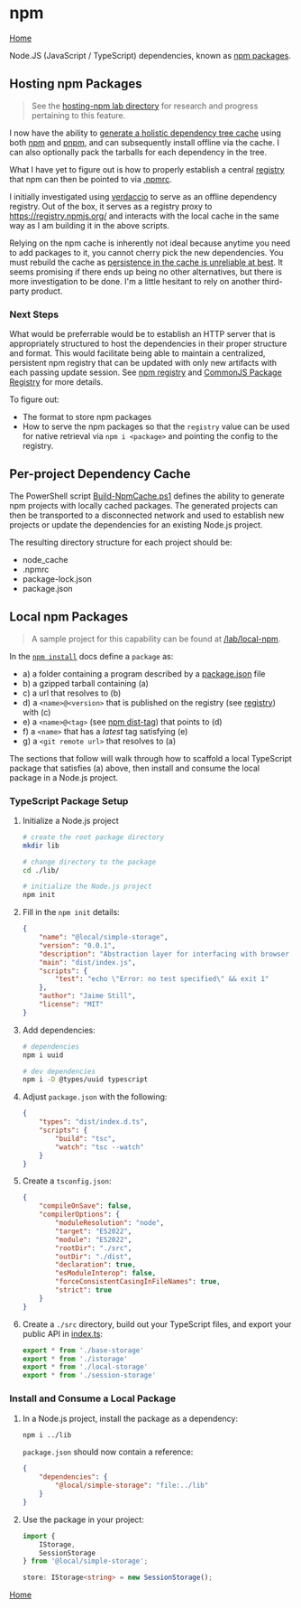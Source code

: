 # npm
[Home](./index.md)

Node.JS (JavaScript / TypeScript) dependencies, known as [npm packages](https://docs.npmjs.com/about-packages-and-modules).

## Hosting npm Packages

> See the [hosting-npm lab directory](https://github.com/JaimeStill/azure-dev-resources/tree/main/lab/hosting-npm) for research and progress pertaining to this feature.

I now have the ability to [generate a holistic dependency tree cache](./scripts/Build-NodeDependencies.md) using both [npm]() and [pnpm](https://pnpm.io/motivation), and can subsequently install offline via the cache. I can also optionally pack the tarballs for each dependency in the tree.

What I have yet to figure out is how to properly establish a central [registry](https://docs.npmjs.com/cli/v8/using-npm/registry) that npm can then be pointed to via [.npmrc](https://docs.npmjs.com/cli/v9/configuring-npm/npmrc).

I initially investigated using [verdaccio](https://verdaccio.org/docs/what-is-verdaccio/) to serve as an offline dependency registry. Out of the box, it serves as a registry proxy to https://registry.npmjs.org/ and interacts with the local cache in the same way as I am building it in the above scripts.

Relying on the npm cache is inherently not ideal because anytime you need to add packages to it, you cannot cherry pick the new dependencies. You must rebuild the cache as [persistence in the cache is unreliable at best](https://docs.npmjs.com/cli/v8/commands/npm-cache#a-note-about-the-caches-design). It seems promising if there ends up being no other alternatives, but there is more investigation to be done. I'm a little hesitant to rely on another third-party product.

### Next Steps

What would be preferrable would be to establish an HTTP server that is appropriately structured to host the dependencies in their proper structure and format. This would facilitate being able to maintain a centralized, persistent npm registry that can be updated with only new artifacts with each passing update session. See [npm registry](https://docs.npmjs.com/cli/v9/using-npm/registry?v=true#description) and [CommonJS Package Registry](https://wiki.commonjs.org/wiki/Packages/Registry) for more details.

To figure out:

* The format to store npm packages
* How to serve the npm packages so that the `registry` value can be used for native retrieval via `npm i <package>` and pointing the config to the registry.

## Per-project Dependency Cache

The PowerShell script [Build-NpmCache.ps1](./scripts/Build-NpmCache.md) defines the ability to generate npm projects with locally cached packages. The generated projects can then be transported to a disconnected network and used to establish new projects or update the dependencies for an existing Node.js project.

The resulting directory structure for each project should be:

* node_cache
* .npmrc
* package-lock.json
* package.json

## Local npm Packages

> A sample project for this capability can be found at [/lab/local-npm](https://github.com/JaimeStill/azure-dev-resources/tree/main/lab/local-npm).

In the [`npm install`](https://docs.npmjs.com/cli/v9/commands/npm-install) docs define a `package` as:

* a) a folder containing a program described by a [package.json](https://docs.npmjs.com/cli/v9/configuring-npm/package-json) file
* b) a gzipped tarball containing (a)
* c) a url that resolves to (b)
* d) a `<name>@<version>` that is published on the registry (see [registry](https://docs.npmjs.com/cli/v9/using-npm/registry)) with (c)
* e) a `<name>@<tag>` (see [npm dist-tag](https://docs.npmjs.com/cli/v9/commands/npm-dist-tag)) that points to (d)
* f) a `<name>` that has a *latest* tag satisfying (e)
* g) a `<git remote url>` that resolves to (a)

The sections that follow will walk through how to scaffold a local TypeScript package that satisfies (a) above, then install and consume the local package in a Node.js project.

### TypeScript Package Setup

1. Initialize a Node.js project

    ```bash
    # create the root package directory
    mkdir lib

    # change directory to the package
    cd ./lib/

    # initialize the Node.js project
    npm init
    ```

2. Fill in the `npm init` details:

    ```json
    {
        "name": "@local/simple-storage",
        "version": "0.0.1",
        "description": "Abstraction layer for interfacing with browser storage",
        "main": "dist/index.js",
        "scripts": {
            "test": "echo \"Error: no test specified\" && exit 1"
        },
        "author": "Jaime Still",
        "license": "MIT"
    }
    ```

3. Add dependencies:

    ```bash
    # dependencies
    npm i uuid

    # dev dependencies
    npm i -D @types/uuid typescript
    ```

4. Adjust `package.json` with the following:

    ```json
    {
        "types": "dist/index.d.ts",
        "scripts": {
            "build": "tsc",
            "watch": "tsc --watch"
        }
    }
    ```

5. Create a `tsconfig.json`:

    ```json
    {
        "compileOnSave": false,
        "compilerOptions": {
            "moduleResolution": "node",
            "target": "ES2022",
            "module": "ES2022",
            "rootDir": "./src",
            "outDir": "./dist",
            "declaration": true,
            "esModuleInterop": false,
            "forceConsistentCasingInFileNames": true,
            "strict": true
        }
    }
    ```

6. Create a `./src` directory, build out your TypeScript files, and export your public API in [index.ts](./lib/src/index.ts):

    ```ts
    export * from './base-storage'
    export * from './istorage'
    export * from './local-storage'
    export * from './session-storage'
    ```

### Install and Consume a Local Package

1. In a Node.js project, install the package as a dependency:

    ```bash
    npm i ../lib
    ```

    `package.json` should now contain a reference:

    ```json
    {
        "dependencies": {
            "@local/simple-storage": "file:../lib"
        }
    }
    ```

2. Use the package in your project:

    ```ts
    import { 
        IStorage,
        SessionStorage
    } from '@local/simple-storage';

    store: IStorage<string> = new SessionStorage();
    ```

[Home](./index.md)